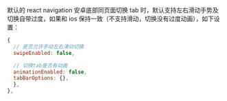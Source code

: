 默认的 react navigation 安卓底部同页面切换 tab 时，默认支持左右滑动手势及切换自带过度，如果和 ios 保持一致（不支持滑动，切换没有过度动画），如下设置：   

```js
{
  // 是否允许手动左右滑动切换
  swipeEnabled: false,

  // 切换tab是否有动画
  animationEnabled: false,
  tabBarOptions: {},
  },
},
```